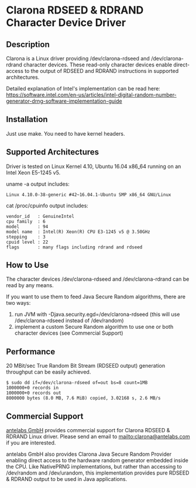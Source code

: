 # Clarona RDSEED &amp; RDRAND Character Device Driver

## Description

Clarona is a Linux driver providing /dev/clarona-rdseed and /dev/clarona-rdrand character devices. These read-only character devices enable direct-access to the output of RDSEED and RDRAND instructions in supported architectures.

Detailed explanation of Intel's implementation can be read here: <https://software.intel.com/en-us/articles/intel-digital-random-number-generator-drng-software-implementation-guide>

## Installation

Just use make. You need to have kernel headers.

## Supported Architectures

Driver is tested on Linux Kernel 4.10, Ubuntu 16.04 x86_64 running on an Intel Xeon E5-1245 v5.

uname -a output includes:
```
Linux 4.10.0-38-generic #42~16.04.1-Ubuntu SMP x86_64 GNU/Linux
```

cat /proc/cpuinfo output includes:
```
vendor_id   : GenuineIntel
cpu family  : 6
model       : 94
model name  : Intel(R) Xeon(R) CPU E3-1245 v5 @ 3.50GHz
stepping    : 3
cpuid level : 22
flags       : many flags including rdrand and rdseed
```

## How to Use

The character devices /dev/clarona-rdseed and /dev/clarona-rdrand can be read by any means.

If you want to use them to feed Java Secure Random algorithms, there are two ways:

1. run JVM with -Djava.security.egd=/dev/clarona-rdseed (this will use /dev/clarona-rdseed instead of /dev/random)
2. implement a custom Secure Random algorithm to use one or both character devices (see Commercial Support)

## Performance

20 MBit/sec True Random Bit Stream (RDSEED output) generation throughput can be easily achieved.

```
$ sudo dd if=/dev/clarona-rdseed of=out bs=8 count=1MB
1000000+0 records in
1000000+0 records out
8000000 bytes (8.0 MB, 7.6 MiB) copied, 3.02168 s, 2.6 MB/s
```

## Commercial Support

[antelabs GmbH](http://antelabs.com) provides commercial support for Clarona RDSEED & RDRAND Linux driver. Please send an email to <mailto:clarona@antelabs.com> if you are interested.

antelabs GmbH also provides Clarona Java Secure Random Provider enabling direct access to the hardware random generator embedded inside the CPU. Like NativePRNG implementations, but rather than accessing to /dev/random and /dev/urandom, this implementation provides pure RDSEED & RDRAND output to be used in Java applications.
